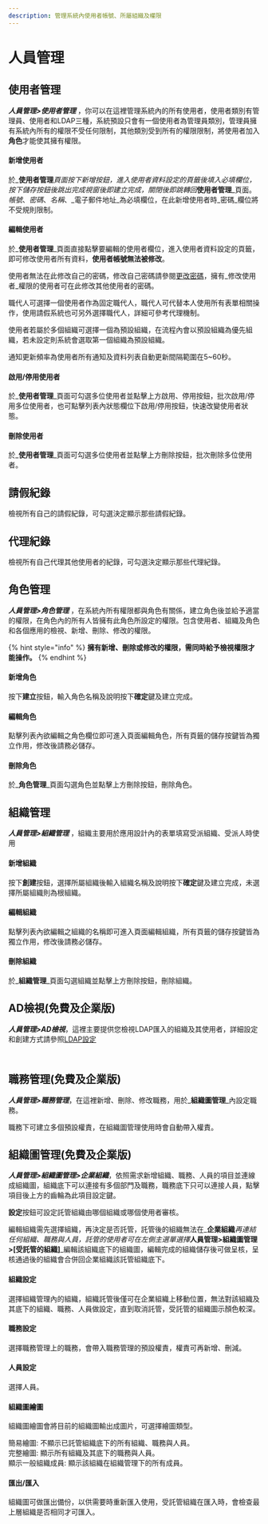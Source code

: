 ```yaml
---
description: 管理系統內使用者帳號、所屬組織及權限
---
```


# 人員管理

## 使用者管理

&#x20;_**人員管理>使用者管理**_ ，你可以在這裡管理系統內的所有使用者，使用者類別有管理員、使用者和LDAP三種，系統預設只會有一個使用者為管理員類別，管理員擁有系統內所有的權限不受任何限制，其他類別受到所有的權限限制，將使用者加入**角色**才能使其擁有權限。

#### 新增使用者

於_**使用者管理**_頁面按下新增按鈕，進入使用者資料設定的頁籤後填入必填欄位，按下儲存按鈕後跳出完成視窗後即建立完成，關閉後即跳轉回_**使用者管理**_頁面。_帳號_、_密碼_、_名稱_、_電子郵件地址_為必填欄位，在此新增使用者時_密碼_欄位將不受規則限制。

#### 編輯使用者

於_**使用者管理**_頁面直接點擊要編輯的使用者欄位，進入使用者資料設定的頁籤，即可修改使用者所有資料，**使用者帳號無法被修改**。

使用者無法在此修改自己的密碼，修改自己密碼請參閱[更改密碼](1.md#ge-ren-zi-xun)，擁有_修改使用者_權限的使用者可在此修改其他使用者的密碼。

職代人可選擇一個使用者作為固定職代人，職代人可代替本人使用所有表單相關操作，使用請假系統也可另外選擇職代人，詳細可參考代理機制。

使用者若屬於多個組織可選擇一個為預設組織，在流程內會以預設組織為優先組織，若未設定則系統會選取第一個組織為預設組織。

通知更新頻率為使用者所有通知及資料列表自動更新間隔範圍在5\~60秒。

#### 啟用/停用使用者

於_**使用者管理**_頁面可勾選多位使用者並點擊上方啟用、停用按鈕，批次啟用/停用多位使用者，也可點擊列表內狀態欄位下啟用/停用按鈕，快速改變使用者狀態。

#### 刪除使用者

於_**使用者管理**_頁面可勾選多位使用者並點擊上方刪除按鈕，批次刪除多位使用者。

## 請假紀錄

檢視所有自己的請假紀錄，可勾選決定顯示那些請假紀錄。

## 代理紀錄

檢視所有自己代理其他使用者的紀錄，可勾選決定顯示那些代理紀錄。

## 角色管理

&#x20;_**人員管理>角色管理**_ ，在系統內所有權限都與角色有關係，建立角色後並給予適當的權限，在角色內的所有人皆擁有此角色所設定的權限。包含使用者、組織及角色和各個應用的檢視、新增、刪除、修改的權限。

{% hint style="info" %}
**擁有新增、刪除或修改的權限，需同時給予檢視權限才能操作。**
{% endhint %}

#### 新增角色

按下**建立**按鈕，輸入角色名稱及說明按下**確定**鍵及建立完成。

#### 編輯角色

點擊列表內欲編輯之角色欄位即可進入頁面編輯角色，所有頁籤的儲存按鍵皆為獨立作用，修改後請務必儲存。

#### 刪除角色

於_**角色管理**_頁面勾選角色並點擊上方刪除按鈕，刪除角色。

## 組織管理

&#x20;_**人員管理>組織管理**_ ，組織主要用於應用設計內的表單填寫受派組織、受派人時使用

#### 新增組織

按下**創建**按鈕，選擇所屬組織後輸入組織名稱及說明按下**確定**鍵及建立完成，未選擇所屬組織則為根組織。

#### 編輯組織

點擊列表內欲編輯之組織的名稱即可進入頁面編輯組織，所有頁籤的儲存按鍵皆為獨立作用，修改後請務必儲存。

#### 刪除組織

於_**組織管理**_頁面勾選組織並點擊上方刪除按鈕，刪除組織。

## AD檢視(免費及企業版)

&#x20;_**人員管理>AD檢視**_，這裡主要提供您檢視LDAP匯入的組織及其使用者，詳細設定和創建方式請參照[LDAP設定](9.md#ldap-she-ding)

\
職務管理(免費及企業版) <a href="#ldap-jian-shi-mian-fei-ji-qi-ye-ban" id="ldap-jian-shi-mian-fei-ji-qi-ye-ban"></a>
---------------------------------------------------------------------------------------------------------

&#x20;_**人員管理>職務管理**_，在這裡新增、刪除、修改職務，用於_**組織圖管理**_內設定職務。

職務下可建立多個預設權責，在組織圖管理使用時會自動帶入權責。

## 組織圖管理(免費及企業版) <a href="#ldap-jian-shi-mian-fei-ji-qi-ye-ban" id="ldap-jian-shi-mian-fei-ji-qi-ye-ban"></a>

&#x20;_**人員管理>組織圖管理>企業組織**_，依照需求新增組織、職務、人員的項目並連線成組織圖，組織底下可以連接有多個部門及職務，職務底下只可以連接人員，點擊項目後上方的齒輪為此項目設定鍵。

**設定**按鈕可設定託管組織由哪個組織或哪個使用者審核。

編輯組織需先選擇組織，再決定是否託管，託管後的組織無法在_**企業組織**_再連結任何組織、職務與人員，託管的使用者可在左側主選單選擇_**人員管理>組織圖管理>\[受託管的組織]**_編輯該組織底下的組織圖，編輯完成的組織儲存後可做呈核，呈核通過後的組織會合併回企業組織該託管組織底下。

#### 組織設定

選擇組織管理內的組織，組織託管後僅可在企業組織上移動位置，無法對該組織及其底下的組織、職務、人員做設定，直到取消託管，受託管的組織圖示顏色較深。

#### 職務設定

選擇職務管理上的職務，會帶入職務管理的預設權責，權責可再新增、刪減。

#### 人員設定

選擇人員。

#### 組織圖繪圖

組織圖繪圖會將目前的組織圖輸出成圖片，可選擇繪圖類型。

簡易繪圖: 不顯示已託管組織底下的所有組織、職務與人員。\
完整繪圖: 顯示所有組織及其底下的職務與人員。\
顯示一般組織成員: 顯示該組織在組織管理下的所有成員。

#### 匯出/匯入

組織圖可做匯出備份，以供需要時重新匯入使用，受託管組織在匯入時，會檢查最上層組織是否相同才可匯入。
